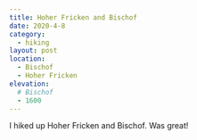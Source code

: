 ```yaml
---
title: Hoher Fricken and Bischof
date: 2020-4-8
category:
  - hiking
layout: post
location:
  - Bischof
  - Hoher Fricken
elevation:
  # Bischof
  - 1600
---
```


I hiked up Hoher Fricken and Bischof. Was great!
